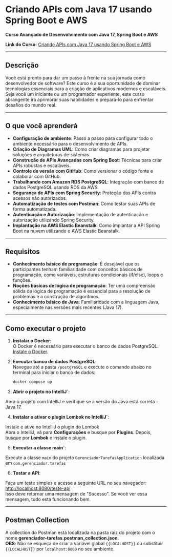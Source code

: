 # Criando APIs com Java 17 usando Spring Boot e AWS

**Curso Avançado de Desenvolvimento com Java 17, Spring Boot e AWS**

**Link do Curso:** [Criando APIs com Java 17 usando Spring Boot e AWS](https://www.udemy.com/course/criando-apis-com-java-17-usando-spring-boot-e-aws)

---

## Descrição

Você está pronto para dar um passo à frente na sua jornada como desenvolvedor de software? Este curso é a sua oportunidade de dominar tecnologias essenciais para a criação de aplicativos modernos e escaláveis. Seja você um iniciante ou um programador experiente, este curso abrangente irá aprimorar suas habilidades e prepará-lo para enfrentar desafios do mundo real.

---

## O que você aprenderá

- **Configuração de ambiente**: Passo a passo para configurar todo o ambiente necessário para o desenvolvimento de APIs.
- **Criação de Diagramas UML**: Como criar diagramas para projetar soluções e arquiteturas de sistemas.
- **Construção de APIs Avançadas com Spring Boot**: Técnicas para criar APIs robustas e escaláveis.
- **Controle de versão com GitHub**: Como versionar o código fonte e colaborar com GitHub.
- **Trabalhando com Amazon RDS PostgreSQL**: Integração com banco de dados PostgreSQL usando RDS da AWS.
- **Segurança de APIs com Spring Security**: Proteção das APIs contra acessos não autorizados.
- **Automatização de testes com Postman**: Como testar suas APIs de forma automatizada.
- **Autenticação e Autorização**: Implementação de autenticação e autorização utilizando Spring Security.
- **Implantação na AWS Elastic Beanstalk**: Como implantar a API Spring Boot na nuvem utilizando o AWS Elastic Beanstalk.

---

## Requisitos

- **Conhecimento básico de programação**: É desejável que os participantes tenham familiaridade com conceitos básicos de programação, como variáveis, estruturas condicionais (if/else), loops e funções.
- **Noções básicas de lógica de programação**: Ter uma compreensão sólida de lógica de programação é essencial para a resolução de problemas e a construção de algoritmos.
- **Conhecimento básico de Java**: Familiaridade com a linguagem Java, especialmente nas versões mais recentes (Java 17).

---

## Como executar o projeto

1. **Instalar o Docker**:  
   O Docker é necessário para executar o banco de dados PostgreSQL.  
   [Instale o Docker](https://docs.docker.com/desktop/).

2. **Executar banco de dados PostgreSQL**:  
   Navegue até a pasta `/postgreSQL` e execute o comando abaixo no terminal para iniciar o banco de dados:
   ```bash
   docker-compose up

3. **Abrir o projeto no IntelliJ`**:

Abra o projeto com IntelliJ e verifique se a versão do Java está correta - Java 17.

4. **Instalar e ativar o plugin Lombok no IntelliJ`**:

Instale e ative no IntelliJ o plugin do Lombok  
   Abra o IntelliJ, vá para **Configurações** e busque por **Plugins**. Depois, busque por **Lombok** e instale o plugin.

5. **Executar a classe main`**:

Execute a classe `main` do projeto `GerenciadorTarefasApplication` localizada em `com.gerenciador.tarefas`

6. **Testar a API**:

 Faça um teste simples e acesse a seguinte URL no seu navegador:  
   [http://localhost:8080/teste-api](http://localhost:8080/teste-api)  
   Isso deve retornar uma mensagem de "Sucesso". Se você ver essa mensagem, tudo está funcionando bem.

---

## Postman Collection

A collection do Postman está localizada na pasta raiz do projeto com o nome **gerenciador-tarefas.postman_collection.json**.  
**OBS**: Não se esqueça de criar a variável global `{{LOCALHOST}}` ou substituir `{{LOCALHOST}}` por `localhost:8080` no seu ambiente.
